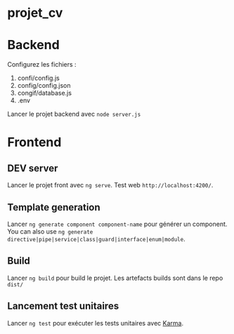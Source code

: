 # projet_cv

# Backend
Configurez les fichiers :
1. confi/config.js
2. config/config.json
3. congif/database.js
4. .env

Lancer le projet backend avec `node server.js`

# Frontend

## DEV server

Lancer le projet front avec `ng serve`. Test web `http://localhost:4200/`.

## Template generation

Lancer `ng generate component component-name` pour générer un component. You can also use `ng generate directive|pipe|service|class|guard|interface|enum|module`.

## Build

Lancer `ng build` pour build le projet. Les artefacts builds sont dans le repo `dist/`

## Lancement test unitaires

Lancer `ng test` pour exécuter les tests unitaires avec [Karma](https://karma-runner.github.io).